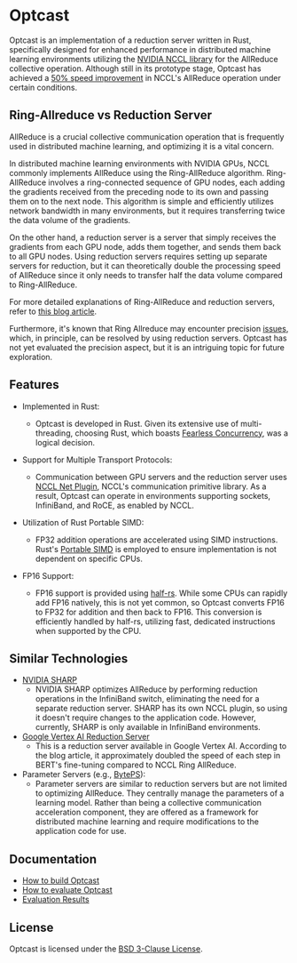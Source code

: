 # Optcast

Optcast is an implementation of a reduction server written in Rust, specifically designed for enhanced performance in distributed machine learning environments utilizing the [NVIDIA NCCL library](https://github.com/NVIDIA/nccl) for the AllReduce collective operation. Although still in its prototype stage, Optcast has achieved a [50% speed improvement](./docs/eval_results.md) in NCCL's AllReduce operation under certain conditions.

## Ring-Allreduce vs Reduction Server

AllReduce is a crucial collective communication operation that is frequently used in distributed machine learning, and optimizing it is a vital concern.

In distributed machine learning environments with NVIDIA GPUs, NCCL commonly implements AllReduce using the Ring-AllReduce algorithm. Ring-AllReduce involves a ring-connected sequence of GPU nodes, each adding the gradients received from the preceding node to its own and passing them on to the next node. This algorithm is simple and efficiently utilizes network bandwidth in many environments, but it requires transferring twice the data volume of the gradients.

On the other hand, a reduction server is a server that simply receives the gradients from each GPU node, adds them together, and sends them back to all GPU nodes. Using reduction servers requires setting up separate servers for reduction, but it can theoretically double the processing speed of AllReduce since it only needs to transfer half the data volume compared to Ring-AllReduce.

For more detailed explanations of Ring-AllReduce and reduction servers, refer to [this blog article](https://cloud.google.com/blog/topics/developers-practitioners/optimize-training-performance-reduction-server-vertex-ai?hl=en).

Furthermore, it's known that Ring Allreduce may encounter precision [issues](https://github.com/NVIDIA/nccl/issues/1026#issuecomment-1763933869), which, in principle, can be resolved by using reduction servers. Optcast has not yet evaluated the precision aspect, but it is an intriguing topic for future exploration.

## Features

- Implemented in Rust:
    - Optcast is developed in Rust. Given its extensive use of multi-threading, choosing Rust, which boasts [Fearless Concurrency](https://blog.rust-lang.org/2015/04/10/Fearless-Concurrency.html), was a logical decision.

- Support for Multiple Transport Protocols:
    - Communication between GPU servers and the reduction server uses [NCCL Net Plugin](https://github.com/NVIDIA/nccl/tree/master/ext-net), NCCL's communication primitive library. As a result, Optcast can operate in environments supporting sockets, InfiniBand, and RoCE, as enabled by NCCL.

- Utilization of Rust Portable SIMD:
    - FP32 addition operations are accelerated using SIMD instructions. Rust's [Portable SIMD](https://github.com/rust-lang/portable-simd?tab=readme-ov-file) is employed to ensure implementation is not dependent on specific CPUs.

- FP16 Support:
    - FP16 support is provided using [half-rs](https://github.com/starkat99/half-rs). While some CPUs can rapidly add FP16 natively, this is not yet common, so Optcast converts FP16 to FP32 for addition and then back to FP16. This conversion is efficiently handled by half-rs, utilizing fast, dedicated instructions when supported by the CPU.

## Similar Technologies

- [NVIDIA SHARP](https://docs.nvidia.com/networking/display/sharpv300)
    - NVIDIA SHARP optimizes AllReduce by performing reduction operations in the InfiniBand switch, eliminating the need for a separate reduction server. SHARP has its own NCCL plugin, so using it doesn't require changes to the application code. However, currently, SHARP is only available in InfiniBand environments.
- [Google Vertex AI Reduction Server](https://cloud.google.com/blog/topics/developers-practitioners/optimize-training-performance-reduction-server-vertex-ai?hl=en)
    - This is a reduction server available in Google Vertex AI. According to the blog article, it approximately doubled the speed of each step in BERT's fine-tuning compared to NCCL Ring AllReduce.
- Parameter Servers (e.g., [BytePS](https://github.com/bytedance/byteps/tree/master)):
    - Parameter servers are similar to reduction servers but are not limited to optimizing AllReduce. They centrally manage the parameters of a learning model. Rather than being a collective communication acceleration component, they are offered as a framework for distributed machine learning and require modifications to the application code for use.

## Documentation

- [How to build Optcast](./docs/build.md)
- [How to evaluate Optcast](./docs/eval.md)
- [Evaluation Results](./docs/eval_results.md)

## License

Optcast is licensed under the [BSD 3-Clause License](./LICENSE).
